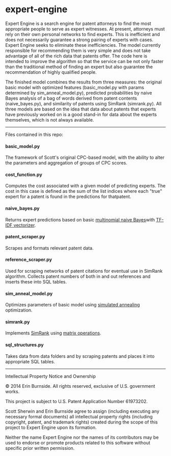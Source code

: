 expert-engine
=============

Expert Engine is a search engine for patent attorneys to find the most appropriate people to serve as expert witnesses. At present, attorneys must rely on their own personal networks to find experts. This is inefficient and does not necessarily guarantee a strong pairing of experts with cases. Expert Engine seeks to eliminate these inefficiencies. The model currently responsible for recommending them is very simple and does not take advantage of all of the rich data that patents offer. The code here is intended to improve the algorithm so that the service can be not only faster than the traditional method of finding an expert but also guarantee the recommendation of highly qualified people.

The finished model combines the results from three measures: the original basic model with optimized features (basic_model.py with params determined by sim_anneal_model.py), predicted probabilities by naive Bayes analysis of a bag of words derived from patent contents (naive_bayes.py), and similarity of patents using SimRank (simrank.py). All three models are based on the idea that data about patents that experts have previously worked on is a good stand-in for data about the experts themselves, which is not always available.

------------------------------------------------------------------------

Files contained in this repo:

#### basic_model.py
The framework of Scott's original CPC-based model, with the ability to alter the parameters and aggregation of groups of CPC scores.

#### cost_function.py
Computes the cost associated with a given model of predicting experts. The cost in this case is defined as the sum of the list indices where each "true" expert for a patent is found in the predictions for thatpatent.

#### naive_bayes.py
Returns expert predictions based on basic [multinomial naive Bayes]with [TF-IDF vectorizer].

#### patent_scraper.py
Scrapes and formats relevant patent data.

#### reference_scraper.py
Used for scraping networks of patent citations for eventual use in SimRank algorithm. Collects patent numbers of both in and out references and inserts these into SQL tables.

#### sim_anneal_model.py
Optimizes parameters of basic model using [simulated annealing] optimization.

#### simrank.py
Implements [SimRank] using [matrix operations]. 

#### sql_structures.py
Takes data from data folders and by scraping patents and places it into appropriate SQL tables.

------------------------------------------------------------------------

Intellectual Property Notice and Ownership

© 2014 Erin Burnside.  All rights reserved, exclusive of U.S. government works.

This project is subject to U.S. Patent Application Number 61973202. 

Scott Sherwin and Erin Burnside agree to assign (including executing any necessary formal documents) all intellectual property rights (including copyright, patent, and trademark rights) created during the scope of this project to Expert Engine upon its formation.

Neither the name Expert Engine nor the names of its contributors may be used to endorse or promote products related to this software without specific prior written permission.

[multinomial naive bayes]: http://scikit-learn.org/stable/modules/generated/sklearn.naive_bayes.MultinomialNB.html
[tf-idf vectorizer]: http://scikit-learn.org/stable/modules/generated/sklearn.feature_extraction.text.TfidfVectorizer.html
[simulated annealing]: http://leonidzhukov.net/hse/2013/stochmod/papers/KirkpatrickGelattVecchi83.pdf
[simrank]: http://ilpubs.stanford.edu:8090/508/1/2001-41.pdf
[matrix operations]: http://www.cse.unsw.edu.au/~zhangw/files/wwwj.pdf
